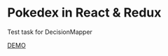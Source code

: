 # Pokedex in React & Redux
Test task for DecisionMapper

[DEMO](http://pokedexx-app.herokuapp.com/)
